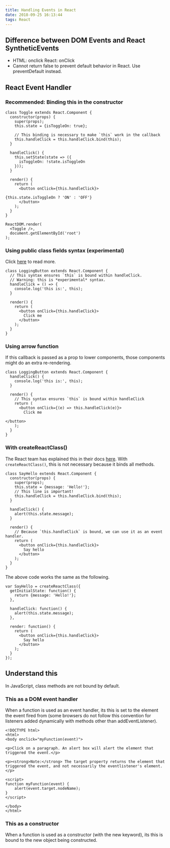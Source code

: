 ```yaml
---
title: Handling Events in React
date: 2018-09-25 16:13:44
tags: React
---
```

## Difference between DOM Events and React SyntheticEvents
* HTML: onclick  React: onClick
* Cannot return false to prevent default behavior in React. Use preventDefault instead.

## React Event Handler

### Recommended: Binding this in the constructor
```
class Toggle extends React.Component {
  constructor(props) {
    super(props);
    this.state = {isToggleOn: true};

    // This binding is necessary to make `this` work in the callback
    this.handleClick = this.handleClick.bind(this);
  }

  handleClick() {
    this.setState(state => ({
      isToggleOn: !state.isToggleOn
    }));
  }

  render() {
    return (
      <button onClick={this.handleClick}>
        
{this.state.isToggleOn ? 'ON' : 'OFF'}
      </button>
    );
  }
}

ReactDOM.render(
  <Toggle />,
  document.getElementById('root')
);
```

### Using public class fields syntax (experimental)
Click [here](http://2ality.com/2017/07/class-fields.html) to read more.
```
class LoggingButton extends React.Component {
  // This syntax ensures `this` is bound within handleClick.
  // Warning: this is *experimental* syntax.
  handleClick = () => {
    console.log('this is:', this);
  }

  render() {
    return (
      <button onClick={this.handleClick}>
        Click me
      </button>
    );
  }
}
```

### Using arrow function
If this callback is passed as a prop to lower components, those components might do an extra re-rendering.

```
class LoggingButton extends React.Component {
  handleClick() {
    console.log('this is:', this);
  }

  render() {
    // This syntax ensures `this` is bound within handleClick
    return (
      <button onClick={(e) => this.handleClick(e)}>
        Click me
      
</button>
    );
  }
}
```

### With createReactClass()
The React team has explained this in their docs [here](https://reactjs.org/docs/react-without-es6.html#autobinding).
With `createReactClass()`, this is not necessary because it binds all methods. 
```
class SayHello extends React.Component {
  constructor(props) {
    super(props);
    this.state = {message: 'Hello!'};
    // This line is important!
    this.handleClick = this.handleClick.bind(this);
  }

  handleClick() {
    alert(this.state.message);
  }

  render() {
    // Because `this.handleClick` is bound, we can use it as an event handler.
    return (
      <button onClick={this.handleClick}>
        Say hello
      </button>
    );
  }
}
```
The above code works the same as the following.
```
var SayHello = createReactClass({
  getInitialState: function() {
    return {message: 'Hello!'};
  },

  handleClick: function() {
    alert(this.state.message);
  },

  render: function() {
    return (
      <button onClick={this.handleClick}>
        Say hello
      </button>
    );
  }
});
```

## Understand this
In JavaScript, class methods are not bound by default.

### This as a DOM event handler

When a function is used as an event handler, its this is set to the element the event fired from (some browsers do not follow this convention for listeners added dynamically with methods other than addEventListener).

```
<!DOCTYPE html>
<html>
<body onclick="myFunction(event)">

<p>Click on a paragraph. An alert box will alert the element that triggered the event.</p>

<p><strong>Note:</strong> The target property returns the element that triggered the event, and not necessarily the eventlistener's element.</p>

<script>
function myFunction(event) { 
    alert(event.target.nodeName);
}
</script>

</body>
</html>
```

### This as a constructor
When a function is used as a constructor (with the new keyword), its this is bound to the new object being constructed.